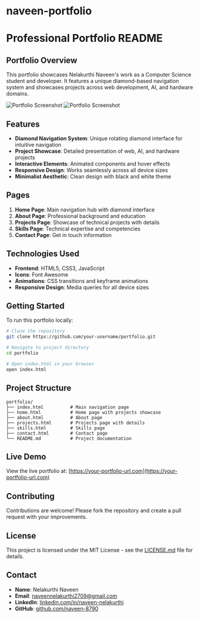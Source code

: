 # naveen-portfolio
# Professional Portfolio README

## Portfolio Overview
This portfolio showcases Nelakurthi Naveen's work as a Computer Science student and developer. It features a unique diamond-based navigation system and showcases projects across web development, AI, and hardware domains.

![Portfolio Screenshot](https://i.postimg.cc/hjfCRKgX/Screenshot-2025-06-07-101137.png)
![Portfolio Screenshot](https://i.postimg.cc/ZKy1yFGW/Screenshot-2025-06-07-101605.png)

## Features
- **Diamond Navigation System**: Unique rotating diamond interface for intuitive navigation
- **Project Showcase**: Detailed presentation of web, AI, and hardware projects
- **Interactive Elements**: Animated components and hover effects
- **Responsive Design**: Works seamlessly across all device sizes
- **Minimalist Aesthetic**: Clean design with black and white theme

## Pages
1. **Home Page**: Main navigation hub with diamond interface
2. **About Page**: Professional background and education
3. **Projects Page**: Showcase of technical projects with details
4. **Skills Page**: Technical expertise and competencies
5. **Contact Page**: Get in touch information

## Technologies Used
- **Frontend**: HTML5, CSS3, JavaScript
- **Icons**: Font Awesome
- **Animations**: CSS transitions and keyframe animations
- **Responsive Design**: Media queries for all device sizes

## Getting Started
To run this portfolio locally:

```bash
# Clone the repository
git clone https://github.com/your-username/portfolio.git

# Navigate to project directory
cd portfolio

# Open index.html in your browser
open index.html
```

## Project Structure
```
portfolio/
├── index.html          # Main navigation page
├── home.html           # Home page with projects showcase
├── about.html          # About page
├── projects.html       # Projects page with details
├── skills.html         # Skills page
├── contact.html        # Contact page
└── README.md           # Project documentation
```

## Live Demo
View the live portfolio at: [https://your-portfolio-url.com](https://your-portfolio-url.com)

## Contributing
Contributions are welcome! Please fork the repository and create a pull request with your improvements.

## License
This project is licensed under the MIT License - see the [LICENSE.md](LICENSE.md) file for details.

## Contact
- **Name**: Nelakurthi Naveen
- **Email**: naveennelakurthi2709@gmail.com
- **LinkedIn**: [linkedin.com/in/naveen-nelakurthi](https://www.linkedin.com/in/naveen-nelakurthi-8a59b5264)
- **GitHub**: [github.com/naveen-8790](https://github.com/naveen-8790)
